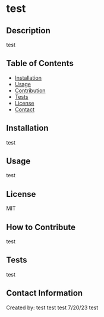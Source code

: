 
# test

## Description

test

## Table of Contents 

- [Installation](#installation)
- [Usage](#usage)
- [Contribution](#how-to-contribute)
- [Tests](#tests)
- [License](#license)
- [Contact](#contact-information)

## Installation

test

## Usage

test

## License

MIT

## How to Contribute

test

## Tests

test

## Contact Information
Created by: test test
test 7/20/23
test
